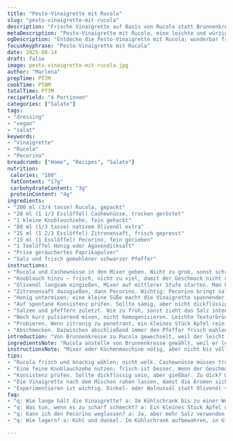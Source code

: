 ```yaml
---
title: "Pesto-Vinaigrette mit Rucola"
slug: "pesto-vinaigrette-mit-rucola"
description: "Frische Vinaigrette auf Basis von Rucola statt Brunnenkresse mit gerösteten Cashewnüssen, Knoblauch und Zitrone. Mit nativem Olivenöl verfeinert, Parmesan ersetzt durch Pecorino für würzigeren Geschmack. Schnell im Mixer zubereitet, mit persönlicher Note durch einen Spritzer Honig und einen Hauch Paprikapulver. Leicht, würzig, ohne Gluten, Laktose und Eier, vegetarisch. Perfekt als Salatdressing oder zu gegrilltem Gemüse."
metaDescription: "Pesto-Vinaigrette mit Rucola, eine leichte und würzige Mischung, perfekt für Salate oder gegrilltes Gemüse, schnell zubereitet im Mixer."
ogDescription: "Entdecke die Pesto-Vinaigrette mit Rucola; wunderbar frisch, einfach gemacht und eine perfekte Ergänzung für viele Gerichte."
focusKeyphrase: "Pesto-Vinaigrette mit Rucola"
date: 2025-08-14
draft: false
image: pesto-vinaigrette-mit-rucola.jpg
author: "Marlena"
prepTime: PT7M
cookTime: PT0M
totalTime: PT7M
recipeYield: "4 Portionen"
categories: ["Salate"]
tags:
- "dressing"
- "vegan"
- "salat"
keywords:
- "Vinaigrette"
- "Rucola"
- "Pecorino"
breadcrumb: ["Home", "Recipes", "Salate"]
nutrition: 
 calories: "180"
 fatContent: "17g"
 carbohydrateContent: "3g"
 proteinContent: "4g"
ingredients:
- "200 ml (3/4 tasse) Rucola, gepackt"
- "20 ml (1 1/3 Esslöffel) Cashewnüsse, trocken geröstet"
- "1 kleine Knoblauchzehe, fein gehackt"
- "80 ml (1/3 tasse) nativem Olivenöl extra"
- "25 ml (1 2/3 Esslöffel) Zitronensaft, frisch gepresst"
- "15 ml (1 Esslöffel) Pecorino, fein gerieben"
- "1 Teelöffel Honig oder Agavendicksaft"
- "Prise geräuchertes Paprikapulver"
- "Salz und frisch gemahlener schwarzer Pfeffer"
instructions:
- "Rucola und Cashewnüsse in den Mixer geben. Nicht zu grob, sonst schrammt die Textur beim späteren Gebrauch."
- "Knoblauch hinzu – frisch, nicht zu viel, damit der Geschmack nicht dominiert."
- "Olivenöl langsam eingießen, Mixer auf mittlerer Stufe starten. Man hört, wie die Masse wächst, cremiger wird – oberflächlich grün glänzend."
- "Zitronensaft dazugießen, dann Pecorino. Wichtig: Pecorino bringt salzige Würze, nicht zu ersetzen durch Parmesan, da Pecorino intensiver ist."
- "Honig untermixen; eine kleine Süße macht die Vinaigrette spannender, besser als erwartet. Kurz Paprikapulver darüberstreuen, sorgt für Tiefe, mehr als bloßer Scharfmacher."
- "Auf spontane Konsistenz prüfen. Sollte sämig, aber nicht dickflüssig sein. Falls zu zäh, unaufdringlich mit Wasser verdünnen, nicht überdosieren, sonst verliert der Geschmack Kraft."
- "Salzen und pfeffern zuletzt. Nie zu früh, sonst zieht das Salz intensiver und verändert die Aromenbasis ungleichmäßig."
- "Noch kurz pulsierend mixen, nicht homogenisieren. Leichte Texturbrüche geben Charakter."
- "Probieren. Wenn zitronig zu penetrant, ein kleines Stück Apfel rein – ein Geheimtipp, funktioniert wunderbar in der Balance."
- "Abschmecken. Dazwischen abschließend immer den Pfeffer frisch mahlen, das macht den Unterschied."
introduction: "Von Brunnenkresse zu Rucola gewechselt, weil der leicht pfeffrige Geschmack genau die Balance schafft, die ich gesucht habe. Cashewnüsse anstatt Pinienkerne – nussiger, ohne die teuren Ingredienzien. So passt der Dressing flexibel zu fast allem. Das Spiel mit Honig und geräuchertem Paprikapulver ist aus Neugier entstanden und funktioniert überraschend gut. Die Textur sollte cremig, aber nicht klebrig sein, sonst wird der Salat schlapp. Keine Angst vor weniger genauen Mengenangaben – manchmal entscheidet die Nase und das Gefühl. Egal ob als Topping für Tomate-Mozzarella, auf gegrilltes Gemüse oder als Dip, diese Vinaigrette bringt Tiefe ins Gericht. Der Trick ist, bei Bedarf mit Wasser zu arbeiten, bis die Konsistenz stimmt. Nie zu viel Salz auf einmal, lieber stückweise vorgehen. In der Küche experimentieren lohnt sich, klassisch ist nicht immer besser."
ingredientsNote: "Rucola anstelle von Brunnenkresse gewählt, weil er leichter verfügbar ist und nicht so bitter. Cashewnüsse bringen mehr Tiefe als Pinienkerne und sind günstiger; trocken rösten gibt Aroma, aber nicht verbrennen, sonst bitter. Statt Knoblauchzehe kann mild fermentierter Knoblauch genommen werden, für milderen Geschmack. Olivenöl extra vergine für Geschmack und Gesundheit, aber neutrales Sonnenblumenöl geht auch, wenn der Fokus anders liegt. Zitronensaft frisch ist Pflicht, aus der Flasche verliert er zu schnell. Pecorino gibt salzige Würze und mehr Charakter als Parmesan, manche bevorzugen auch Pecorino romano. Honig absichtlich klein dosiert; Agavendicksaft veganer Ersatz. Geräuchertes Paprikapulver als unerwartete Aromatik, optional, aber empfehlenswert. Basiszutaten immer frisch und von guter Qualität auswählen. Wenn keine Pecorino-Möglichkeit, mehr Salz, aber vorsichtig, um Überwürzung zu vermeiden."
instructionsNote: "Mixer oder Küchenmaschine nötig, aber nicht bis völliger Homogenisierung laufen lassen – etwas Struktur lässt die Vinaigrette lebendiger wirken. Wichtig, Öl langsam hinzugeben, sonst trennt sich das Dressing. Knoblauch muss fein sein, sonst piekst es unangenehm – ich hacke meist vor und zerkleinere dann im Mixer. Konsistenz prüfen: Sollte dickflüssig, aber gießbar sein. Zu dick: Wasser tropfenweise hinzufügen. Zu dünn: mehr Nüsse oder Rucola. Salzen immer zum Schluss – vorzeitiges Salz kitzelt und verändert Grundgeschmack. Abschmecken, kurz ruhen lassen, nochmal durchrühren. Lüften, meint: offen stehen lassen für 5 Minuten, damit sich Aromen entfalten, wenn es sich anbietet. Widrige Küchenbedingungen, z. B. kein frischer Zitronensaft, lassen sich mit Essig (z. B. Apfelessig) kompensieren, aber dann weniger Honig, da Essig schärfer ist. Der Trick mit dem Apfel gegen pfeffrige Säure fiel durch Zufall auf, tut dem Ganzen gut. Das Rezept ist flexibel und nach persönlichem Geschmack anpassbar."
tips:
- "Rucola frisch und knackig wählen; nicht welk. Cashewnüsse müssen trocken geröstet sein. Achtung, sie dürfen nicht schwarz sein, sonst bitter."
- "Eine feine Knoblauchzehe nutzen; frisch ist besser. Wenn der Geschmack zu stark ist, milder, fermentierter Knoblauch kann helfen. Knoblauch vor dem Mixer etwas hacken."
- "Konsistenz prüfen. Sollte dickflüssig sein, aber gießbar. Zu dick? Wasser tropfenweise hinzufügen. Zu dünn? Mehr Nüsse oder Rucola. Immer langsam anpassen."
- "Die Vinaigrette nach dem Mischen ruhen lassen, damit die Aromen sich entfalten. Offen stehen lassen, etwa fünf Minuten. Geräusche beim Mixen hören, darauf achten, wann es cremig wird."
- "Experimentieren ist wichtig. Dinkel- oder Walnussöl statt Olivenöl verwenden. Je nach Geschmack; intensiver oder milder. Honig weglassen, und auf Dattelsirup umsteigen für vegane Variante."
faq:
- "q: Wie lange hält die Vinaigrette? a: Im Kühlschrank bis zu einer Woche dicht verschlossen. Auf Trennung achten. Vor Gebrauch schütteln."
- "q: Was tun, wenn es zu scharf schmeckt? a: Ein kleines Stück Apfel untermischen; mildert die Säure. Auch Joghurt könnte hinzugefügt werden für mehr Cremigkeit."
- "q: Kann ich den Pecorino weglassen? a: Ja, aber mehr Salz verwenden. Parmesan ist auch möglich, geschmacklich weniger intensiv. Alternativen vorsichtig dosieren."
- "q: Wie lagern? a: Kühl und dunkel. Im Kühlschrank aufbewahren, in Glasbehältern. Kann sich mit der Zeit absetzen, gut schütteln vor Gebrauch."

---
```

